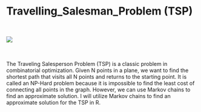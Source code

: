 # Travelling_Salesman_Problem (TSP)
<br>

![](https://miro.medium.com/max/2508/1*U7qkYQZu_BlVIne35HJ5JQ.png)

<br><br>
The Traveling Salesperson Problem (TSP) is a classic problem in combinatorial optimization. 
Given  N  points in a plane, we want to find the shortest path that visits all  N  points and returns to the starting point. It is called an NP-Hard problem because it is impossible to find the least cost of connecting all points in the graph. 
However, we can use Markov chains to find an approximate solution. I will utilize Markov chains to find an approximate solution for the TSP in R. 
